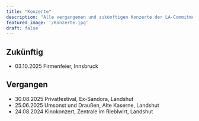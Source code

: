 ```yaml
---
title: "Konzerte"
description: "Alle vergangenen und zukünftigen Konzerte der LA-Commitments."
featured_image: '/Konzerte.jpg'
draft: false
---
```


## Zukünftig
* 03.10.2025 Firmenfeier, Innsbruck

## Vergangen

* 30.08.2025 Privatfestival, Ex-Sandora, Landshut
* 25.06.2025 Umsonst und Draußen, Alte Kaserne, Landshut
* 24.08.2024 Kinokonzert, Zentrale im Rieblwirt, Landshut

